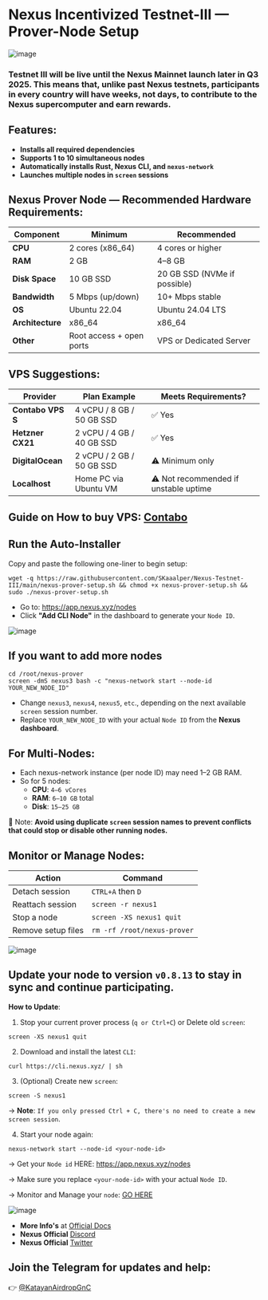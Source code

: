 # Nexus Incentivized Testnet-III — Prover-Node Setup

![image](https://github.com/user-attachments/assets/2fd0802e-d029-44a5-a309-4cc35152810a)

### Testnet III will be live until the Nexus Mainnet launch later in Q3 2025. This means that, unlike past Nexus testnets, participants in every country will have weeks, not days, to contribute to the Nexus supercomputer and earn rewards.

## Features:
- **Installs all required dependencies**
- **Supports 1 to 10 simultaneous nodes**
- **Automatically installs Rust, Nexus CLI, and `nexus-network`**
- **Launches multiple nodes in `screen` sessions**

## Nexus Prover Node — Recommended Hardware Requirements:

| Component        | Minimum                  | Recommended                  |
| ---------------- | ------------------------ | ---------------------------- |
| **CPU**          | 2 cores (x86\_64)        | 4 cores or higher            |
| **RAM**          | 2 GB                     | 4–8 GB                       |
| **Disk Space**   | 10 GB SSD                | 20 GB SSD (NVMe if possible) |
| **Bandwidth**    | 5 Mbps (up/down)         | 10+ Mbps stable              |
| **OS**           | Ubuntu 22.04             | Ubuntu 24.04 LTS             |
| **Architecture** | x86\_64                  | x86\_64                      |
| **Other**        | Root access + open ports | VPS or Dedicated Server      |

## VPS Suggestions:

| Provider          | Plan Example              | Meets Requirements?                   |
| ----------------- | ------------------------- | ------------------------------------- |
| **Contabo VPS S** | 4 vCPU / 8 GB / 50 GB SSD | ✅ Yes                                 |
| **Hetzner CX21**  | 2 vCPU / 4 GB / 40 GB SSD | ✅ Yes                                 |
| **DigitalOcean**  | 2 vCPU / 2 GB / 50 GB SSD | ⚠️ Minimum only                       |
| **Localhost**     | Home PC via Ubuntu VM     | ⚠️ Not recommended if unstable uptime |

## **Guide on How to buy VPS**: [Contabo](https://medium.com/@Airdrop_Jheff/guide-on-how-to-buy-a-vps-server-from-contabo-and-set-it-up-on-termius-0928e0e5cb5d)

## Run the Auto-Installer
Copy and paste the following one-liner to begin setup:
```
wget -q https://raw.githubusercontent.com/SKaaalper/Nexus-Testnet-III/main/nexus-prover-setup.sh && chmod +x nexus-prover-setup.sh && sudo ./nexus-prover-setup.sh
```
- Go to: https://app.nexus.xyz/nodes
- Click **"Add CLI Node"** in the dashboard to generate your `Node ID`.
  
![image](https://github.com/user-attachments/assets/5c184bfa-e426-4bd0-a255-06c36cf2df22)

## If you want to add more nodes
```
cd /root/nexus-prover
screen -dmS nexus3 bash -c "nexus-network start --node-id YOUR_NEW_NODE_ID"
```
- Change `nexus3`, `nexus4`, `nexus5`, `etc`., depending on the next available `screen` session number.
- Replace `YOUR_NEW_NODE_ID` with your actual `Node ID` from the **Nexus dashboard**.

## For Multi-Nodes:
- Each nexus-network instance (per node ID) may need 1–2 GB RAM.
- So for 5 nodes:
  - **CPU**: `4–6 vCores`
  - **RAM**: `6–10 GB` total
  - **Disk**: `15–25 GB`

🔔 Note:
**Avoid using duplicate `screen` session names to prevent conflicts that could stop or disable other running nodes.**

## Monitor or Manage Nodes:

| Action             | Command                     |
| ------------------ | --------------------------- |
| Detach session     | `CTRL+A` then `D`           |
| Reattach session   | `screen -r nexus1`          |
| Stop a node        | `screen -XS nexus1 quit`    |
| Remove setup files | `rm -rf /root/nexus-prover` |

![image](https://github.com/user-attachments/assets/3a9079c6-31b0-43d7-80a2-794be4def4b3)

## Update your node to version `v0.8.13` to stay in sync and continue participating.

**How to Update**:

1. Stop your current prover process (`q or Ctrl+C`)
or
Delete old `screen`:
```
screen -XS nexus1 quit
```

2. Download and install the latest `CLI`:
```
curl https://cli.nexus.xyz/ | sh
```

3. (Optional) Create new `screen`:
```
screen -S nexus1
```
→ **Note**: `If you only pressed Ctrl + C, there's no need to create a new screen session`.

4. Start your node again:
```
nexus-network start --node-id <your-node-id>
```
→ Get your `Node id` HERE: https://app.nexus.xyz/nodes

→ Make sure you replace `<your-node-id>` with your actual `Node ID`.

→ Monitor and Manage your `node`: [GO HERE](https://github.com/SKaaalper/Nexus-Testnet-III/blob/main/README.md#monitor-or-manage-nodes)

![image](https://github.com/user-attachments/assets/19232099-9b15-4c94-9cd5-5099c4b89e6f)

- **More Info's** at [Official Docs](https://docs.nexus.xyz/layer-1/testnet/testnet-3)
- **Nexus Official** [Discord](https://discord.gg/zH7rdrt29E)
- **Nexus Official** [Twitter](https://x.com/NexusLabs)

## Join the Telegram for updates and help:
👉 [@KatayanAirdropGnC](https://t.me/KatayanAirdropGnC)
